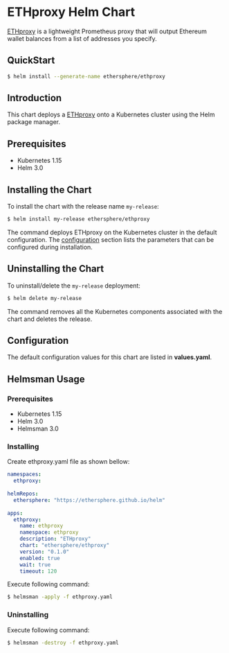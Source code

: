 # ETHproxy Helm Chart

[ETHproxy](https://github.com/ethersphere/ethproxy) is a lightweight Prometheus proxy that will output Ethereum wallet balances from a list of addresses you specify.

## QuickStart

```bash
$ helm install --generate-name ethersphere/ethproxy
```

## Introduction

This chart deploys a [ETHproxy](https://github.com/ethersphere/ethproxy) onto a Kubernetes cluster using the Helm package manager.

## Prerequisites

* Kubernetes 1.15
* Helm 3.0

## Installing the Chart

To install the chart with the release name `my-release`:

```bash
$ helm install my-release ethersphere/ethproxy
```

The command deploys ETHproxy on the Kubernetes cluster in the default configuration. The [configuration](#configuration) section lists the parameters that can be configured during installation.

## Uninstalling the Chart

To uninstall/delete the `my-release` deployment:

```bash
$ helm delete my-release
```

The command removes all the Kubernetes components associated with the chart and deletes the release.

## Configuration

The default configuration values for this chart are listed in **values.yaml**.

## Helmsman Usage

### Prerequisites

* Kubernetes 1.15
* Helm 3.0
* Helmsman 3.0

### Installing

Create ethproxy.yaml file as shown bellow:

```yaml
namespaces:
  ethproxy:
    
helmRepos:
  ethersphere: "https://ethersphere.github.io/helm"
    
apps:
  ethproxy:
    name: ethproxy
    namespace: ethproxy
    description: "ETHproxy"
    chart: "ethersphere/ethproxy"
    version: "0.1.0"
    enabled: true
    wait: true
    timeout: 120

```

Execute following command:
```bash
$ helmsman -apply -f ethproxy.yaml 
```

### Uninstalling

Execute following command:
```bash
$ helmsman -destroy -f ethproxy.yaml 
```
